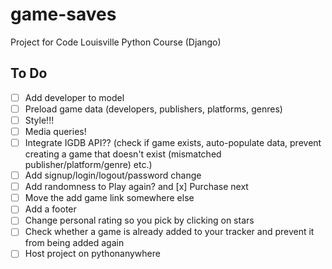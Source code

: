 # game-saves
Project for Code Louisville Python Course (Django)


## To Do
- [ ] Add developer to model
- [ ] Preload game data (developers, publishers, platforms, genres)
- [ ] Style!!!
- [ ] Media queries!
- [ ] Integrate IGDB API?? (check if game exists, auto-populate data, prevent creating a game that doesn't exist (mismatched publisher/platform/genre) etc.)
- [ ] Add signup/login/logout/password change
- [ ] Add randomness to Play again? and [x] Purchase next
- [ ] Move the add game link somewhere else
- [ ] Add a footer
- [ ] Change personal rating so you pick by clicking on stars
- [ ] Check whether a game is already added to your tracker and prevent it from being added again
- [ ] Host project on pythonanywhere

